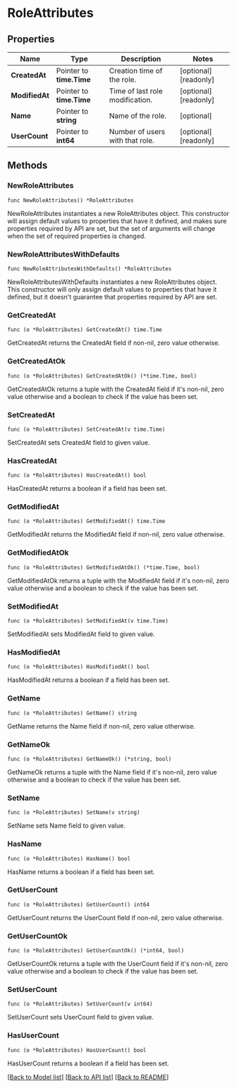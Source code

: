 # RoleAttributes

## Properties

Name | Type | Description | Notes
---- | ---- | ----------- | ------
**CreatedAt** | Pointer to **time.Time** | Creation time of the role. | [optional] [readonly] 
**ModifiedAt** | Pointer to **time.Time** | Time of last role modification. | [optional] [readonly] 
**Name** | Pointer to **string** | Name of the role. | [optional] 
**UserCount** | Pointer to **int64** | Number of users with that role. | [optional] [readonly] 

## Methods

### NewRoleAttributes

`func NewRoleAttributes() *RoleAttributes`

NewRoleAttributes instantiates a new RoleAttributes object.
This constructor will assign default values to properties that have it defined,
and makes sure properties required by API are set, but the set of arguments
will change when the set of required properties is changed.

### NewRoleAttributesWithDefaults

`func NewRoleAttributesWithDefaults() *RoleAttributes`

NewRoleAttributesWithDefaults instantiates a new RoleAttributes object.
This constructor will only assign default values to properties that have it defined,
but it doesn't guarantee that properties required by API are set.

### GetCreatedAt

`func (o *RoleAttributes) GetCreatedAt() time.Time`

GetCreatedAt returns the CreatedAt field if non-nil, zero value otherwise.

### GetCreatedAtOk

`func (o *RoleAttributes) GetCreatedAtOk() (*time.Time, bool)`

GetCreatedAtOk returns a tuple with the CreatedAt field if it's non-nil, zero value otherwise
and a boolean to check if the value has been set.

### SetCreatedAt

`func (o *RoleAttributes) SetCreatedAt(v time.Time)`

SetCreatedAt sets CreatedAt field to given value.

### HasCreatedAt

`func (o *RoleAttributes) HasCreatedAt() bool`

HasCreatedAt returns a boolean if a field has been set.

### GetModifiedAt

`func (o *RoleAttributes) GetModifiedAt() time.Time`

GetModifiedAt returns the ModifiedAt field if non-nil, zero value otherwise.

### GetModifiedAtOk

`func (o *RoleAttributes) GetModifiedAtOk() (*time.Time, bool)`

GetModifiedAtOk returns a tuple with the ModifiedAt field if it's non-nil, zero value otherwise
and a boolean to check if the value has been set.

### SetModifiedAt

`func (o *RoleAttributes) SetModifiedAt(v time.Time)`

SetModifiedAt sets ModifiedAt field to given value.

### HasModifiedAt

`func (o *RoleAttributes) HasModifiedAt() bool`

HasModifiedAt returns a boolean if a field has been set.

### GetName

`func (o *RoleAttributes) GetName() string`

GetName returns the Name field if non-nil, zero value otherwise.

### GetNameOk

`func (o *RoleAttributes) GetNameOk() (*string, bool)`

GetNameOk returns a tuple with the Name field if it's non-nil, zero value otherwise
and a boolean to check if the value has been set.

### SetName

`func (o *RoleAttributes) SetName(v string)`

SetName sets Name field to given value.

### HasName

`func (o *RoleAttributes) HasName() bool`

HasName returns a boolean if a field has been set.

### GetUserCount

`func (o *RoleAttributes) GetUserCount() int64`

GetUserCount returns the UserCount field if non-nil, zero value otherwise.

### GetUserCountOk

`func (o *RoleAttributes) GetUserCountOk() (*int64, bool)`

GetUserCountOk returns a tuple with the UserCount field if it's non-nil, zero value otherwise
and a boolean to check if the value has been set.

### SetUserCount

`func (o *RoleAttributes) SetUserCount(v int64)`

SetUserCount sets UserCount field to given value.

### HasUserCount

`func (o *RoleAttributes) HasUserCount() bool`

HasUserCount returns a boolean if a field has been set.


[[Back to Model list]](../README.md#documentation-for-models) [[Back to API list]](../README.md#documentation-for-api-endpoints) [[Back to README]](../README.md)


